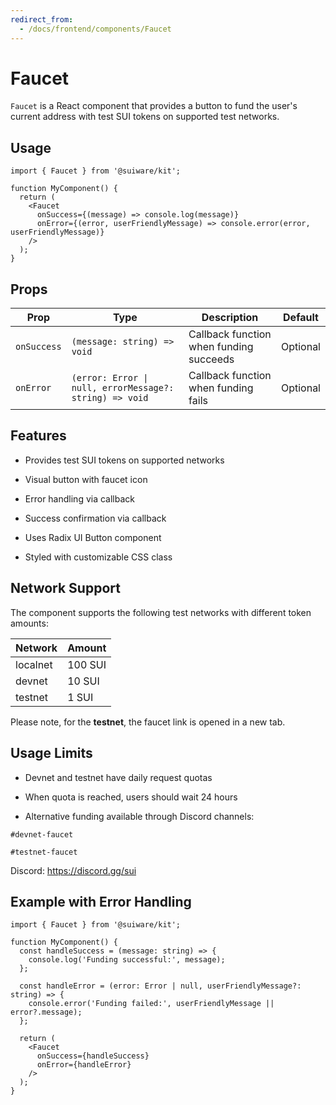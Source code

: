 ```yaml
---
redirect_from:
  - /docs/frontend/components/Faucet
---
```


# Faucet

`Faucet` is a React component that provides a button to fund the user's current address with test SUI tokens on supported test networks.

## Usage

```tsx
import { Faucet } from '@suiware/kit';

function MyComponent() {
  return (
    <Faucet
      onSuccess={(message) => console.log(message)}
      onError={(error, userFriendlyMessage) => console.error(error, userFriendlyMessage)}
    />
  );
}
```

## Props

| Prop | Type | Description | Default |
|------|------|-------------|---------|
| `onSuccess` | `(message: string) => void` | Callback function when funding succeeds | Optional |
| `onError` | `(error: Error \| null, errorMessage?: string) => void` | Callback function when funding fails | Optional |

## Features

- Provides test SUI tokens on supported networks

- Visual button with faucet icon

- Error handling via callback

- Success confirmation via callback

- Uses Radix UI Button component

- Styled with customizable CSS class

## Network Support

The component supports the following test networks with different token amounts:

| Network | Amount |
|---------|---------|
| localnet | 100 SUI |
| devnet | 10 SUI |
| testnet | 1 SUI |

Please note, for the **testnet**, the faucet link is opened in a new tab.

## Usage Limits

- Devnet and testnet have daily request quotas

- When quota is reached, users should wait 24 hours

- Alternative funding available through Discord channels:

`#devnet-faucet`

`#testnet-faucet`

Discord: https://discord.gg/sui

## Example with Error Handling

```tsx
import { Faucet } from '@suiware/kit';

function MyComponent() {
  const handleSuccess = (message: string) => {
    console.log('Funding successful:', message);
  };

  const handleError = (error: Error | null, userFriendlyMessage?: string) => {
    console.error('Funding failed:', userFriendlyMessage || error?.message);
  };

  return (
    <Faucet
      onSuccess={handleSuccess}
      onError={handleError}
    />
  );
}
```
